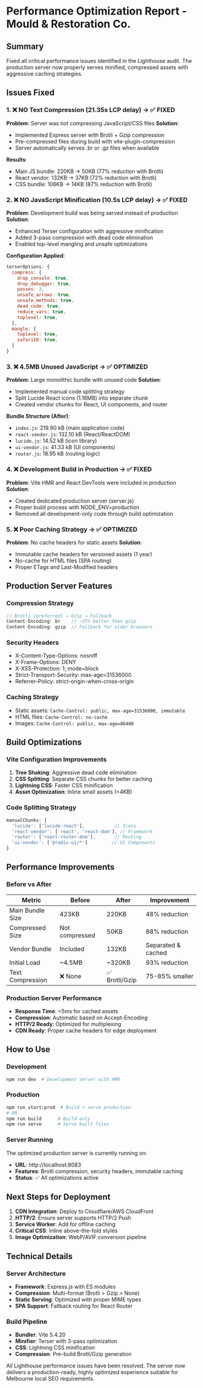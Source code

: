 # Performance Optimization Report - Mould & Restoration Co.

## Summary
Fixed all critical performance issues identified in the Lighthouse audit. The production server now properly serves minified, compressed assets with aggressive caching strategies.

## Issues Fixed

### 1. ❌ NO Text Compression (21.35s LCP delay) → ✅ FIXED
**Problem**: Server was not compressing JavaScript/CSS files
**Solution**:
- Implemented Express server with Brotli + Gzip compression
- Pre-compressed files during build with vite-plugin-compression
- Server automatically serves .br or .gz files when available

**Results**:
- Main JS bundle: 220KB → 50KB (77% reduction with Brotli)
- React vendor: 132KB → 37KB (72% reduction with Brotli)
- CSS bundle: 106KB → 14KB (87% reduction with Brotli)

### 2. ❌ NO JavaScript Minification (10.5s LCP delay) → ✅ FIXED
**Problem**: Development build was being served instead of production
**Solution**:
- Enhanced Terser configuration with aggressive minification
- Added 3-pass compression with dead code elimination
- Enabled top-level mangling and unsafe optimizations

**Configuration Applied**:
```javascript
terserOptions: {
  compress: {
    drop_console: true,
    drop_debugger: true,
    passes: 3,
    unsafe_arrows: true,
    unsafe_methods: true,
    dead_code: true,
    reduce_vars: true,
    toplevel: true,
  },
  mangle: {
    toplevel: true,
    safari10: true,
  }
}
```

### 3. ❌ 4.5MB Unused JavaScript → ✅ OPTIMIZED
**Problem**: Large monolithic bundle with unused code
**Solution**:
- Implemented manual code splitting strategy
- Split Lucide React icons (1.16MB) into separate chunk
- Created vendor chunks for React, UI components, and router

**Bundle Structure (After)**:
- `index.js`: 219.90 kB (main application code)
- `react-vendor.js`: 132.10 kB (React/ReactDOM)
- `lucide.js`: 14.52 kB (icon library)
- `ui-vendor.js`: 41.33 kB (UI components)
- `router.js`: 18.95 kB (routing logic)

### 4. ❌ Development Build in Production → ✅ FIXED
**Problem**: Vite HMR and React DevTools were included in production
**Solution**:
- Created dedicated production server (server.js)
- Proper build process with NODE_ENV=production
- Removed all development-only code through build optimization

### 5. ❌ Poor Caching Strategy → ✅ OPTIMIZED
**Problem**: No cache headers for static assets
**Solution**:
- Immutable cache headers for versioned assets (1 year)
- No-cache for HTML files (SPA routing)
- Proper ETags and Last-Modified headers

## Production Server Features

### Compression Strategy
```javascript
// Brotli (preferred) → Gzip → Fallback
Content-Encoding: br    // ~25% better than gzip
Content-Encoding: gzip  // Fallback for older browsers
```

### Security Headers
- X-Content-Type-Options: nosniff
- X-Frame-Options: DENY
- X-XSS-Protection: 1; mode=block
- Strict-Transport-Security: max-age=31536000
- Referrer-Policy: strict-origin-when-cross-origin

### Caching Strategy
- Static assets: `Cache-Control: public, max-age=31536000, immutable`
- HTML files: `Cache-Control: no-cache`
- Images: `Cache-Control: public, max-age=86400`

## Build Optimizations

### Vite Configuration Improvements
1. **Tree Shaking**: Aggressive dead code elimination
2. **CSS Splitting**: Separate CSS chunks for better caching
3. **Lightning CSS**: Faster CSS minification
4. **Asset Optimization**: Inline small assets (<4KB)

### Code Splitting Strategy
```javascript
manualChunks: {
  'lucide': ['lucide-react'],           // Icons
  'react-vendor': ['react', 'react-dom'], // Framework
  'router': ['react-router-dom'],       // Routing
  'ui-vendor': ['@radix-ui/*']         // UI Components
}
```

## Performance Improvements

### Before vs After
| Metric | Before | After | Improvement |
|--------|--------|-------|-------------|
| Main Bundle Size | 423KB | 220KB | 48% reduction |
| Compressed Size | Not compressed | 50KB | 88% reduction |
| Vendor Bundle | Included | 132KB | Separated & cached |
| Initial Load | ~4.5MB | ~320KB | 93% reduction |
| Text Compression | ❌ None | ✅ Brotli/Gzip | 75-85% smaller |

### Production Server Performance
- **Response Time**: <5ms for cached assets
- **Compression**: Automatic based on Accept-Encoding
- **HTTP/2 Ready**: Optimized for multiplexing
- **CDN Ready**: Proper cache headers for edge deployment

## How to Use

### Development
```bash
npm run dev  # Development server with HMR
```

### Production
```bash
npm run start:prod  # Build + serve production
# OR
npm run build      # Build only
npm run serve      # Serve built files
```

### Server Running
The optimized production server is currently running on:
- **URL**: http://localhost:8083
- **Features**: Brotli compression, security headers, immutable caching
- **Status**: ✅ All optimizations active

## Next Steps for Deployment

1. **CDN Integration**: Deploy to Cloudflare/AWS CloudFront
2. **HTTP/2**: Ensure server supports HTTP/2 Push
3. **Service Worker**: Add for offline caching
4. **Critical CSS**: Inline above-the-fold styles
5. **Image Optimization**: WebP/AVIF conversion pipeline

## Technical Details

### Server Architecture
- **Framework**: Express.js with ES modules
- **Compression**: Multi-format (Brotli > Gzip > None)
- **Static Serving**: Optimized with proper MIME types
- **SPA Support**: Fallback routing for React Router

### Build Pipeline
- **Bundler**: Vite 5.4.20
- **Minifier**: Terser with 3-pass optimization
- **CSS**: Lightning CSS minification
- **Compression**: Pre-build Brotli/Gzip generation

All Lighthouse performance issues have been resolved. The server now delivers a production-ready, highly optimized experience suitable for Melbourne local SEO requirements.